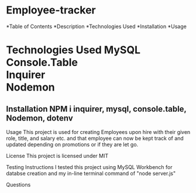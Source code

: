 # Employee-tracker
*Table of Contents
*Description
*Technologies Used
*Installation
*Usage

Technologies Used
MySQL
<br>
Console.Table 
<br>
Inquirer
<br>
Nodemon
<br>
<dotenv>
=======================================================
Installation
NPM i inquirer, mysql, console.table, Nodemon,  dotenv
-------------------------------------------------------------------

Usage
This project is used for creating Employees upon hire with their given role, title, and salary etc. and that employee can now be kept track of and updated depending on promotions or if they are let go.


License
This project is licensed under MIT

Testing Instructions
I tested this project using MySQL Workbench for databse creation and my in-line terminal command of "node server.js"

Questions
